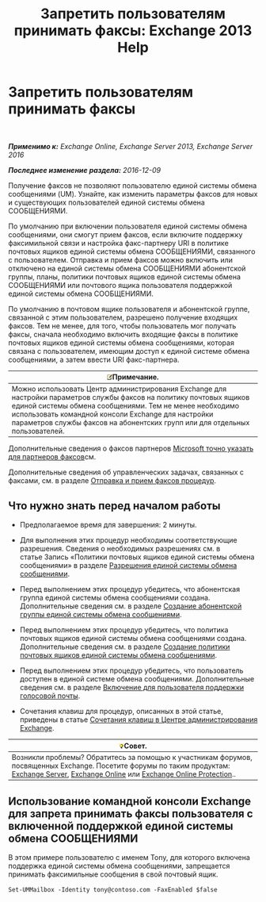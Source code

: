 ﻿---
title: 'Запретить пользователям принимать факсы: Exchange 2013 Help'
TOCTitle: Запретить пользователям принимать факсы
ms:assetid: b5d022b9-043a-4324-87fb-074d5e2c2ca3
ms:mtpsurl: https://technet.microsoft.com/ru-ru/library/Bb201722(v=EXCHG.150)
ms:contentKeyID: 52059193
ms.date: 05/22/2018
mtps_version: v=EXCHG.150
ms.translationtype: MT
---

# Запретить пользователям принимать факсы

 

_**Применимо к:** Exchange Online, Exchange Server 2013, Exchange Server 2016_

_**Последнее изменение раздела:** 2016-12-09_

Получение факсов не позволяют пользователю единой системы обмена сообщениями (UM). Узнайте, как изменить параметры факсов для новых и существующих пользователей единой системы обмена СООБЩЕНИЯМИ.

По умолчанию при включении пользователя единой системы обмена сообщениями, они смогут прием факсов, если включите поддержку факсимильной связи и настройка факс-партнеру URI в политике почтовых ящиков единой системы обмена СООБЩЕНИЯМИ, связанного с пользователем. Отправка и прием факсов можно включить или отключено на единой системы обмена СООБЩЕНИЯМИ абонентской группы, планы, политики почтовых ящиков единой системы обмена СООБЩЕНИЯМИ или почтового ящика пользователя поддержкой единой системы обмена СООБЩЕНИЯМИ.

По умолчанию в почтовом ящике пользователя и абонентской группе, связанной с этим пользователем, разрешено получение входящих факсов. Тем не менее, для того, чтобы пользователь мог получать факсы, сначала необходимо включить входящие факсы в политике почтовых ящиков единой системы обмена сообщениями, которая связана с пользователем, имеющим доступ к единой системе обмена сообщениями, а затем ввести URI факс-партнера.

<table>
<thead>
<tr class="header">
<th><img src="images/JJ126620.note(EXCHG.150).gif" title="Примечание" alt="Примечание" />Примечание.</th>
</tr>
</thead>
<tbody>
<tr class="odd">
<td>Можно использовать Центр администрирования Exchange для настройки параметров службы факсов на политику почтовых ящиков единой системы обмена сообщениями. Тем не менее необходимо использовать командной консоли Exchange для настройки параметров службы факсов на абонентских групп или для отдельных пользователей.</td>
</tr>
</tbody>
</table>


Дополнительные сведения о факсов партнеров [Microsoft точно указать для партнеров факсов](https://go.microsoft.com/fwlink/?linkid=190238)см.

Дополнительные сведения об управленческих задачах, связанных с факсами, см. в разделе [Отправка и прием факсов процедур](faxing-procedures-exchange-2013-help.md).

## Что нужно знать перед началом работы

  - Предполагаемое время для завершения: 2 минуты.

  - Для выполнения этих процедур необходимы соответствующие разрешения. Сведения о необходимых разрешениях см. в статье Запись «Политики почтовых ящиков единой системы обмена сообщениями» в разделе [Разрешения единой системы обмена сообщениями](unified-messaging-permissions-exchange-2013-help.md).

  - Перед выполнением этих процедур убедитесь, что абонентская группа единой системы обмена сообщениями создана. Дополнительные сведения см. в разделе [Создание абонентской группы единой системы обмена сообщениями](create-a-um-dial-plan-exchange-2013-help.md).

  - Перед выполнением этих процедур убедитесь, что политика почтовых ящиков единой системы обмена сообщениями создана. Дополнительные сведения см. в разделе [Создание политики почтовых ящиков единой системы обмена сообщениями](create-a-um-mailbox-policy-exchange-2013-help.md).

  - Перед выполнением этих процедур убедитесь, что пользователь доступен в единой системе обмена сообщениями. Дополнительные сведения см. в разделе [Включение для пользователя поддержки голосовой почты](enable-a-user-for-voice-mail-exchange-2013-help.md).

  - Сочетания клавиш для процедур, описанных в этой статье, приведены в статье [Сочетания клавиш в Центре администрирования Exchange](keyboard-shortcuts-in-the-exchange-admin-center-exchange-online-protection-help.md).

<table>
<thead>
<tr class="header">
<th><img src="images/Bb124558.tip(EXCHG.150).gif" title="Совет" alt="Совет" />Совет.</th>
</tr>
</thead>
<tbody>
<tr class="odd">
<td>Возникли проблемы? Обратитесь за помощью к участникам форумов, посвященных Exchange. Посетите форумы по таким продуктам: <a href="https://go.microsoft.com/fwlink/p/?linkid=60612">Exchange Server</a>, <a href="https://go.microsoft.com/fwlink/p/?linkid=267542">Exchange Online</a> или <a href="https://go.microsoft.com/fwlink/p/?linkid=285351">Exchange Online Protection</a>..</td>
</tr>
</tbody>
</table>


## Использование командной консоли Exchange для запрета принимать факсы пользователя с включенной поддержкой единой системы обмена СООБЩЕНИЯМИ

В этом примере пользователю с именем Tony, для которого включена поддержка единой системы обмена сообщениями, запрещается принимать факсимильные сообщения в свой почтовый ящик.

    Set-UMMailbox -Identity tony@contoso.com -FaxEnabled $false

